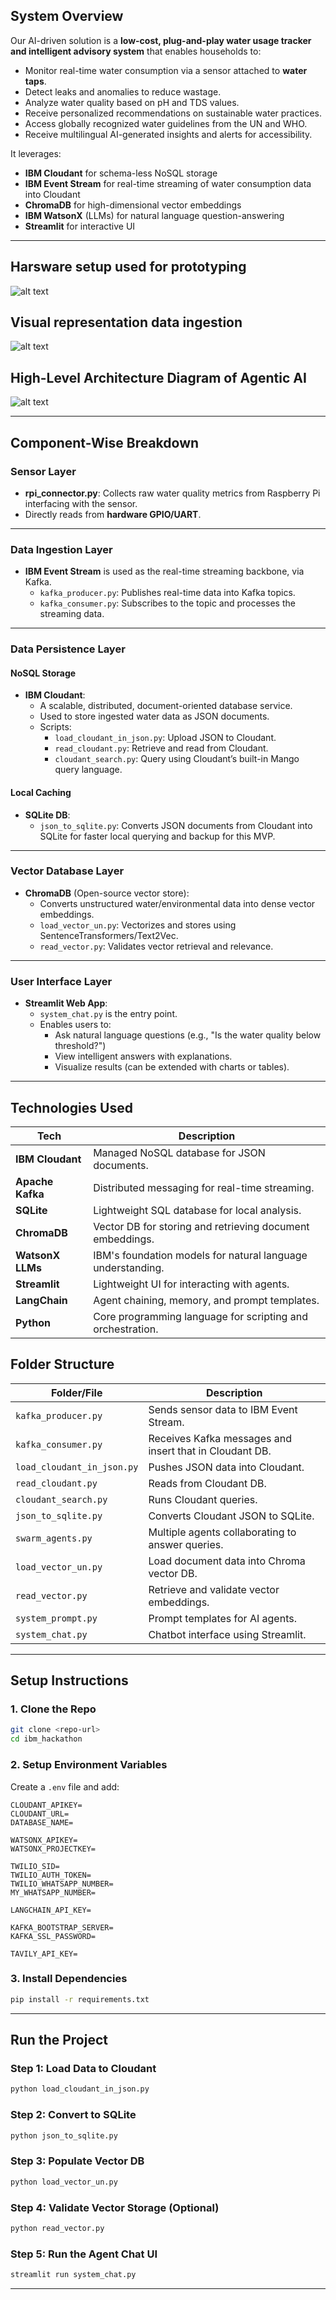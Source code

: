 
## System Overview

Our AI-driven solution is a **low-cost, plug-and-play water usage tracker and intelligent advisory system** that enables households to:
- Monitor real-time water consumption via a sensor attached to **water taps**.
- Detect leaks and anomalies to reduce wastage.
- Analyze water quality based on pH and TDS values.
- Receive personalized recommendations on sustainable water practices.
- Access globally recognized water guidelines from the UN and WHO.
- Receive multilingual AI-generated insights and alerts for accessibility.

It leverages:
- **IBM Cloudant** for schema-less NoSQL storage
- **IBM Event Stream** for real-time streaming of water consumption data into Cloudant
- **ChromaDB** for high-dimensional vector embeddings
- **IBM WatsonX** (LLMs) for natural language question-answering
- **Streamlit** for interactive UI

---
## Harsware setup used for prototyping
![alt text](setup.png)

## Visual representation data ingestion

![alt text](flow_dgm.png)

## High-Level Architecture Diagram of Agentic AI

![alt text](agentic_dgm.png)

---

## Component-Wise Breakdown

### Sensor Layer
- **rpi_connector.py**: Collects raw water quality metrics from Raspberry Pi interfacing with the sensor.
- Directly reads from **hardware GPIO/UART**.

---

### Data Ingestion Layer
- **IBM Event Stream** is used as the real-time streaming backbone, via Kafka.
  - `kafka_producer.py`: Publishes real-time data into Kafka topics.
  - `kafka_consumer.py`: Subscribes to the topic and processes the streaming data.

---

### Data Persistence Layer

#### NoSQL Storage
- **IBM Cloudant**:
  - A scalable, distributed, document-oriented database service.
  - Used to store ingested water data as JSON documents.
  - Scripts:
    - `load_cloudant_in_json.py`: Upload JSON to Cloudant.
    - `read_cloudant.py`: Retrieve and read from Cloudant.
    - `cloudant_search.py`: Query using Cloudant’s built-in Mango query language.

#### Local Caching
- **SQLite DB**:
  - `json_to_sqlite.py`: Converts JSON documents from Cloudant into SQLite for faster local querying and backup for this MVP.

---

### Vector Database Layer

- **ChromaDB** (Open-source vector store):
  - Converts unstructured water/environmental data into dense vector embeddings.
  - `load_vector_un.py`: Vectorizes and stores using SentenceTransformers/Text2Vec.
  - `read_vector.py`: Validates vector retrieval and relevance.

---

### User Interface Layer

- **Streamlit Web App**:
  - `system_chat.py` is the entry point.
  - Enables users to:
    - Ask natural language questions (e.g., "Is the water quality below threshold?")
    - View intelligent answers with explanations.
    - Visualize results (can be extended with charts or tables).

---

## Technologies Used

| Tech | Description |
|------|-------------|
| **IBM Cloudant** | Managed NoSQL database for JSON documents. |
| **Apache Kafka** | Distributed messaging for real-time streaming. |
| **SQLite** | Lightweight SQL database for local analysis. |
| **ChromaDB** | Vector DB for storing and retrieving document embeddings. |
| **WatsonX LLMs** | IBM's foundation models for natural language understanding. |
| **Streamlit** | Lightweight UI for interacting with agents. |
| **LangChain** | Agent chaining, memory, and prompt templates. |
| **Python** | Core programming language for scripting and orchestration. |

## Folder Structure

| Folder/File | Description |
|-------------|-------------|
| `kafka_producer.py` | Sends sensor data to IBM Event Stream. |
| `kafka_consumer.py` | Receives Kafka messages and insert that in Cloudant DB. |
| `load_cloudant_in_json.py` | Pushes JSON data into Cloudant. |
| `read_cloudant.py` | Reads from Cloudant DB. |
| `cloudant_search.py` | Runs Cloudant queries. |
| `json_to_sqlite.py` | Converts Cloudant JSON to SQLite. |
| `swarm_agents.py` | Multiple agents collaborating to answer queries. |
| `load_vector_un.py` | Load document data into Chroma vector DB. |
| `read_vector.py` | Retrieve and validate vector embeddings. |
| `system_prompt.py` | Prompt templates for AI agents. |
| `system_chat.py` | Chatbot interface using Streamlit. |

---

## Setup Instructions

### 1. Clone the Repo

```bash
git clone <repo-url>
cd ibm_hackathon
```

### 2. Setup Environment Variables

Create a `.env` file and add:

```env
CLOUDANT_APIKEY=
CLOUDANT_URL=
DATABASE_NAME=

WATSONX_APIKEY=
WATSONX_PROJECTKEY=

TWILIO_SID=
TWILIO_AUTH_TOKEN=
TWILIO_WHATSAPP_NUMBER=
MY_WHATSAPP_NUMBER=

LANGCHAIN_API_KEY=

KAFKA_BOOTSTRAP_SERVER=
KAFKA_SSL_PASSWORD=

TAVILY_API_KEY=
```

### 3. Install Dependencies

```bash
pip install -r requirements.txt
```

---

##  Run the Project

### Step 1: Load Data to Cloudant

```bash
python load_cloudant_in_json.py
```

### Step 2: Convert to SQLite

```bash
python json_to_sqlite.py
```

### Step 3: Populate Vector DB

```bash
python load_vector_un.py
```

### Step 4: Validate Vector Storage (Optional)

```bash
python read_vector.py
```

### Step 5: Run the Agent Chat UI

```bash
streamlit run system_chat.py
```
---
